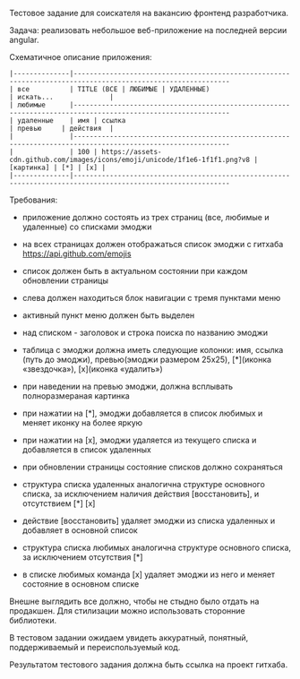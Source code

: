 Тестовое задание для соискателя на вакансию фронтенд разработчика.

Задача: реализовать небольшое веб-приложение на последней версии angular.

Схематичное описание приложения:

```code
|--------------|-------------------------------------------------------------------------------------------------------------
| все          | TITLE (ВСЕ | ЛЮБИМЫЕ | УДАЛЕННЫЕ)                                                 | искать...              |
| любимые      |-------------------------------------------------------------------------------------------------------------
| удаленные    | имя | ссылка                                                                      | превью     | действия  |
|              |-------------------------------------------------------------------------------------------------------------
|              | 100 | https://assets-cdn.github.com/images/icons/emoji/unicode/1f1e6-1f1f1.png?v8 | [картинка] | [*] | [x] |
|--------------|-------------------------------------------------------------------------------------------------------------
```

Требования:

- приложение должно состоять из трех страниц (все, любимые и удаленные) со списками эмоджи

- на всех страницах должен отображаться список эмоджи с гитхаба https://api.github.com/emojis 

- список должен быть в актуальном состоянии при каждом обновлении страницы

- слева должен находиться блок навигации с тремя пунктами меню

- активный пункт меню должен быть выделен

- над списком - заголовок и строка поиска по названию эмоджи

- таблица с эмоджи должна иметь следующие колонки: имя, ссылка (путь до эмоджи), превью(эмоджи размером 25x25), [*](иконка «звездочка»), [x](иконка «удалить»)

- при наведении на превью эмоджи, должна всплывать полноразмераная картинка

- при нажатии на [*], эмоджи добавляется в список любимых и меняет иконку на более яркую

- при нажатии на [x], эмоджи удаляется из текущего списка и добавляется в список удаленных

- при обновлении страницы состояние списков должно сохраняться

- структура списка удаленных аналогична структуре основного списка, за исключением наличия действия [восстановить], и отсутствием [*] [x]

- действие [восстановить] удаляет эмоджи из списка удаленных и добавляет в основной список

- структура списка любимых аналогична структуре основного списка, за исключением отсутствия [*]

- в списке любимых команда [x] удаляет эмоджи из него и меняет состояние в основном списке

Внешне выглядить все должно, чтобы не стыдно было отдать на продакшен. Для стилизации можно использовать сторонние библиотеки.

В тестовом задании ожидаем увидеть аккуратный, понятный, поддерживаемый и переиспользуемый код.

Результатом тестового задания должна быть ссылка на проект гитхаба.
